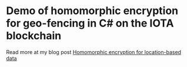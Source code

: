 # Demo of homomorphic encryption for geo-fencing in C# on the IOTA blockchain
Read more at my blog post [Homomorphic encryption for location-based data](https://www.linkedin.com/pulse/homomorphic-encryption-location-based-data-joerg-blumtritt/)
